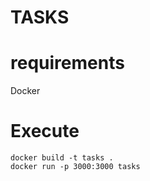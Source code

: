 # TASKS

# requirements
Docker

# Execute
```
docker build -t tasks .
docker run -p 3000:3000 tasks
```